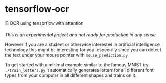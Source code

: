 # tensorflow-ocr
🖺 OCR using tensorflow with attention

*This is an experimental project and not ready for production in any sense*

However if you are a student or otherwise interested in artificial intelligence technology this might be interesting for you.
especially since you can detect the text under your mouse pointer with `mouse_prediction.py`

To get started with a minimal example similar to the famous MNIST try
`./train_letters.py`
it automatically generates letters for all different font types from your computer in all different shapes and trains on it.

